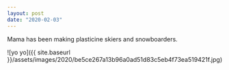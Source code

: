 ```yaml
---
layout: post
date: "2020-02-03"
---
```


Mama has been making plasticine skiers and snowboarders.

![yo yo]({{ site.baseurl }}/assets/images/2020/be5ce267a13b96a0ad51d83c5eb4f73ea519421f.jpg)
